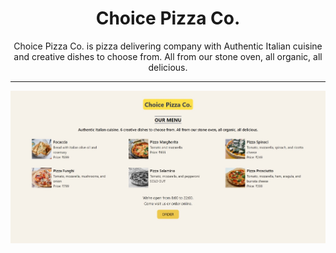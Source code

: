 <h1 align="center">Choice Pizza Co.</h1>

<p align="center">
Choice Pizza Co. is pizza delivering company with Authentic Italian cuisine and creative dishes to choose from. All from our stone oven, all organic, all delicious.
</p>

<hr/>
<img alt="Desktop View" src="./desktop_view.jpeg" />








